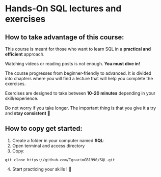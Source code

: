 # Hands-On SQL lectures and exercises


## How to take advantage of this course:

This course is meant for those who want to learn SQL in a **practical and efficient** approach. 

Watching videos or reading posts is not enough. **You must dive in!**

The course progresses from beginner-friendly to advanced. It is divided into chapters where you will find a lecture that will help you complete the exercises.

Exercises are designed to take between **10-20 minutes** depending in your skill/experience.

Do not worry if you take longer. The important thing is that you give it a try and **stay consistent** 💪

## How to copy get started:
1. Create a folder in your computer named **SQL**:
2. Open terminal and access directory
3. Copy:
~~~
git clone https://github.com/IgnacioGB1990/SQL.git
~~~
4. Start practicing your skills ! 🚀


